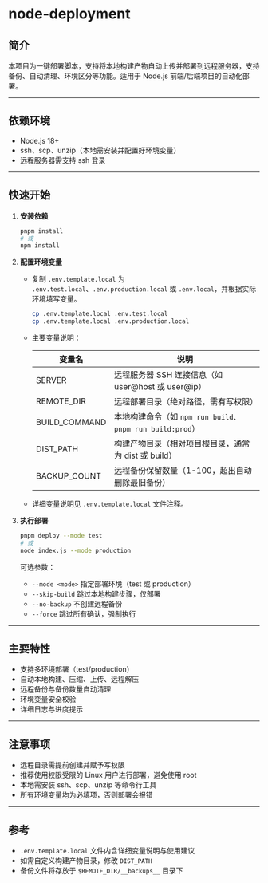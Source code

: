# node-deployment

## 简介

本项目为一键部署脚本，支持将本地构建产物自动上传并部署到远程服务器，支持备份、自动清理、环境区分等功能。适用于 Node.js 前端/后端项目的自动化部署。

---

## 依赖环境

- Node.js 18+
- ssh、scp、unzip（本地需安装并配置好环境变量）
- 远程服务器需支持 ssh 登录

---

## 快速开始

1. **安装依赖**

   ```bash
   pnpm install
   # 或
   npm install
   ```

2. **配置环境变量**

   - 复制 `.env.template.local` 为 `.env.test.local`、`.env.production.local` 或 `.env.local`，并根据实际环境填写变量。

     ```bash
     cp .env.template.local .env.test.local
     cp .env.template.local .env.production.local
     ```

   - 主要变量说明：

     | 变量名        | 说明                                                      |
     | ------------- | --------------------------------------------------------- |
     | SERVER        | 远程服务器 SSH 连接信息（如 user@host 或 user@ip）        |
     | REMOTE_DIR    | 远程部署目录（绝对路径，需有写权限）                      |
     | BUILD_COMMAND | 本地构建命令（如 `npm run build`、`pnpm run build:prod`） |
     | DIST_PATH     | 构建产物目录（相对项目根目录，通常为 dist 或 build）      |
     | BACKUP_COUNT  | 远程备份保留数量（1-100，超出自动删除最旧备份）           |

   - 详细变量说明见 `.env.template.local` 文件注释。

3. **执行部署**

   ```bash
   pnpm deploy --mode test
   # 或
   node index.js --mode production
   ```

   可选参数：

   - `--mode <mode>` 指定部署环境（test 或 production）
   - `--skip-build` 跳过本地构建步骤，仅部署
   - `--no-backup` 不创建远程备份
   - `--force` 跳过所有确认，强制执行

---

## 主要特性

- 支持多环境部署（test/production）
- 自动本地构建、压缩、上传、远程解压
- 远程备份与备份数量自动清理
- 环境变量安全校验
- 详细日志与进度提示

---

## 注意事项

- 远程目录需提前创建并赋予写权限
- 推荐使用权限受限的 Linux 用户进行部署，避免使用 root
- 本地需安装 ssh、scp、unzip 等命令行工具
- 所有环境变量均为必填项，否则部署会报错

---

## 参考

- `.env.template.local` 文件内含详细变量说明与使用建议
- 如需自定义构建产物目录，修改 `DIST_PATH`
- 备份文件将存放于 `$REMOTE_DIR/__backups__` 目录下
